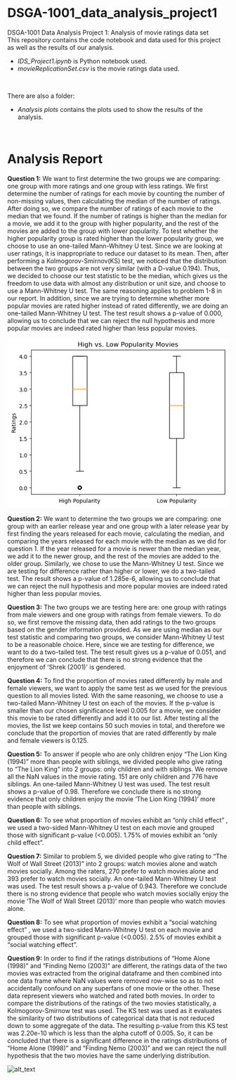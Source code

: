 # DSGA-1001_data_analysis_project1
DSGA-1001 Data Analysis Project 1: Analysis of movie ratings data set
<br>
This repository contains the code notebook and data used for this project as well as the results of our analysis.
* <em>IDS_Project1.ipynb</em> is Python notebook used.
* <em>movieReplicationSet.csv</em> is the movie ratings data used.
<br>

There are also a folder:<br>
* <em>Analysis plots</em> contains the plots used to show the results of the analysis.
<br>

# Analysis Report
**Question 1:** 
We want to first determine the two groups we are comparing: one group with more ratings and one group with less ratings. We first determine the number of ratings for each movie by counting the number of non-missing values, then calculating the median of the number of ratings. After doing so, we compare the number of ratings of each movie to the median that we found. If the number of ratings is higher than the median for a movie, we add it to the group with higher popularity, and the rest of the movies are added to the group with lower popularity. To test whether the higher popularity group is rated higher than the lower popularity group, we choose to use an one-tailed Mann-Whitney U test. Since we are looking at user ratings, it is inappropriate to reduce our dataset to its mean. Then, after performing a Kolmogorov-Smirnov(KS) test, we noticed that the distribution between the two groups are not very similar (with a D-value 0.194). Thus, we decided to choose our test statistic to be the median, which gives us the freedom to use data with almost any distribution or unit size, and choose to use a Mann-Whitney U test. The same reasoning applies to problem 1-8 in our report. In addition, since we are trying to determine whether more popular movies are rated higher instead of rated differently, we are doing an one-tailed Mann-Whitney U test. The test result shows a p-value of 0.000, allowing us to conclude that we can reject the null hypothesis and more popular movies are indeed rated higher than less popular movies.

![alt_text](https://github.com/sophiejuco/DSGA-1001_data_analysis_project1/blob/main/Analysis%20plots/plotQ1.png)

**Question 2:**
We want to determine the two groups we are comparing: one group with an earlier release year and one group with a later release year by first finding the years released for each movie, calculating the median, and comparing the years released for each movie with the median as we did for question 1. If the year released for a movie is newer than the median year, we add it to the newer group, and the rest of the movies are added to the older group. Similarly, we chose to use the Mann-Whitney U test. Since we are testing for difference rather than higher or lower, we do a two-tailed test. The result shows a p-value of 1.285e-6, allowing us to conclude that we can reject the null hypothesis and more popular movies are indeed rated higher than less popular movies.

**Question 3:**
The two groups we are testing here are: one group with ratings from male viewers and one group with ratings from female viewers. To do so, we first remove the missing data, then add ratings to the two groups based on the gender information provided. As we are using median as our test statistic and comparing two groups, we consider Mann-Whitney U test to be a reasonable choice. Here, since we are testing for difference, we want to do a two-tailed test. The test result gives us a p-value of 0.051, and therefore we can conclude that there is no strong evidence that the enjoyment of 'Shrek (2001)' is gendered. 

**Question 4:**
To find the proportion of movies rated differently by male and female viewers, we want to apply the same test as we used for the previous question to all movies listed. With the same reasoning, we choose to use a two-tailed Mann-Whitney U test on each of the movies. If the p-value is smaller than our chosen significance level 0.005 for a movie, we consider this movie to be rated differently and add it to our list. After testing all the movies, the list we keep contains 50 such movies in total, and therefore we conclude that the proportion of movies that are rated differently by male and female viewers is 0.125. 

**Question 5:**
To answer if people who are only children enjoy “The Lion King (1994)” more than people with siblings, we divided people who give rating to “The Lion King” into 2 groups: only children and with siblings. We remove all the NaN values in the movie rating. 151 are only children and 776 have siblings. An one-tailed Mann-Whitney U test was used. The test result shows a p-value of 0.98. Therefore we conclude there is no strong evidence that only children enjoy the movie ‘The Lion King (1994)’ more than people with siblings.

**Question 6:**
To see what proportion of movies exhibit an “only child effect” , we used a two-sided Mann-Whitney U test on each movie and grouped those with significant p-value (<0.005). 1.75% of movies exhibit an “only child effect”. 

**Question 7:**
Similar to problem 5, we divided people who give rating to “The Wolf of Wall Street (2013)” into 2 groups: watch movies alone and watch movies socially. Among the raters, 270 prefer to watch movies alone and 393 prefer to watch movies socially. An one-tailed Mann-Whitney U test was used. The test result shows a p-value of 0.943. Therefore we conclude there is no strong evidence that people who watch movies socially enjoy the movie ‘The Wolf of Wall Street (2013)’ more than people who watch movies alone.

**Question 8:**
To see what proportion of movies exhibit a “social watching effect” , we used a two-sided Mann-Whitney U test on each movie and grouped those with significant p-value (<0.005). 2.5% of movies exhibit a “social watching effect”. 

**Question 9:**
In order to find if the ratings distributions of “Home Alone (1998)” and “Finding Nemo (2003)” are different, the ratings data of the two movies was extracted from the original dataframe and then combined into one data frame where NaN values were removed row-wise so as to not accidentally confound on any superfans of one movie or the other. These data represent viewers who watched and rated both movies. In order to compare the distributions of the ratings of the two movies statistically, a Kolmogorov-Smirnow test was used. The KS test was used as it evaluates the similarity of two distributions of categorical data that is not reduced down to some aggregate of the data. The resulting p-value from this KS test was 2.20e-10 which is less than the alpha cutoff of 0.005. So, it can be concluded that there is a significant difference in the ratings distributions of “Home Alone (1998)” and “Finding Nemo (2003)” and we can reject the null hypothesis that the two movies have the same underlying distribution.

![alt_text]()

